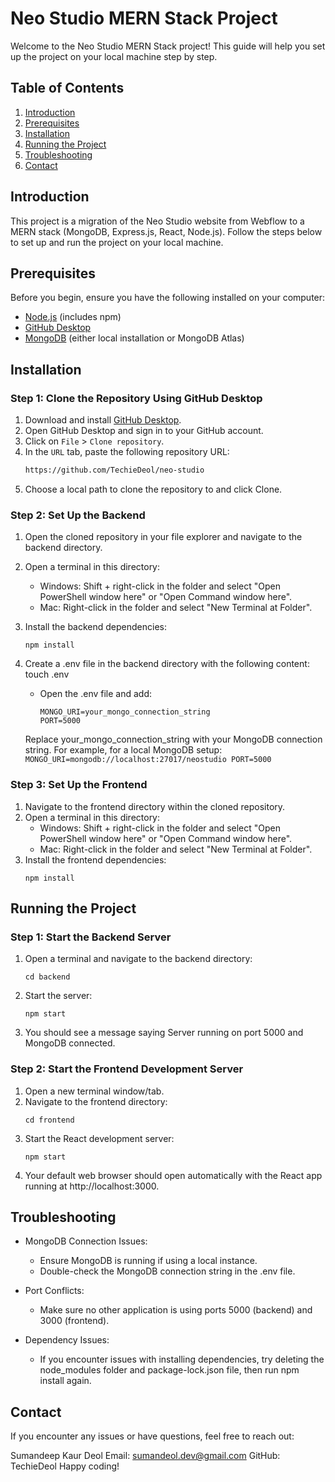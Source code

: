 # Neo Studio MERN Stack Project

Welcome to the Neo Studio MERN Stack project! This guide will help you set up the project on your local machine step by step.

## Table of Contents

1. [Introduction](#introduction)
2. [Prerequisites](#prerequisites)
3. [Installation](#installation)
4. [Running the Project](#running-the-project)
5. [Troubleshooting](#troubleshooting)
6. [Contact](#contact)

## Introduction

This project is a migration of the Neo Studio website from Webflow to a MERN stack (MongoDB, Express.js, React, Node.js). Follow the steps below to set up and run the project on your local machine.

## Prerequisites

Before you begin, ensure you have the following installed on your computer:

- [Node.js](https://nodejs.org/) (includes npm)
- [GitHub Desktop](https://desktop.github.com/)
- [MongoDB](https://www.mongodb.com/) (either local installation or MongoDB Atlas)

## Installation

### Step 1: Clone the Repository Using GitHub Desktop

1. Download and install [GitHub Desktop](https://desktop.github.com/).
2. Open GitHub Desktop and sign in to your GitHub account.
3. Click on `File` > `Clone repository`.
4. In the `URL` tab, paste the following repository URL:
   ```sh
   https://github.com/TechieDeol/neo-studio
5. Choose a local path to clone the repository to and click Clone.

### Step 2: Set Up the Backend

1. Open the cloned repository in your file explorer and navigate to the backend directory.

2. Open a terminal in this directory:

    - Windows: Shift + right-click in the folder and select "Open PowerShell window here" or "Open Command window here".
    - Mac: Right-click in the folder and select "New Terminal at Folder".
3. Install the backend dependencies:
    ```
    npm install
    ```
4. Create a .env file in the backend directory with the following content:
    touch .env

    - Open the .env file and add:
        ```
        MONGO_URI=your_mongo_connection_string
        PORT=5000
        ```

    Replace your_mongo_connection_string with your MongoDB connection string. For example, for a local MongoDB setup:
        ```
        MONGO_URI=mongodb://localhost:27017/neostudio
        PORT=5000
        ```

### Step 3: Set Up the Frontend

1. Navigate to the frontend directory within the cloned repository.
2. Open a terminal in this directory:
    - Windows: Shift + right-click in the folder and select "Open PowerShell window here" or "Open Command window here".
    - Mac: Right-click in the folder and select "New Terminal at Folder".
3. Install the frontend dependencies:
    ```
    npm install
    ```

## Running the Project

### Step 1: Start the Backend Server

1. Open a terminal and navigate to the backend directory:
    ```
    cd backend
    ```
2. Start the server:
    ```
    npm start
    ```
3. You should see a message saying Server running on port 5000 and MongoDB connected.

### Step 2: Start the Frontend Development Server
1. Open a new terminal window/tab.
2. Navigate to the frontend directory:
    ```
    cd frontend
    ```
3. Start the React development server:
    ```
    npm start
    ```
4. Your default web browser should open automatically with the React app running at http://localhost:3000.

## Troubleshooting

- MongoDB Connection Issues:

    - Ensure MongoDB is running if using a local instance.
    - Double-check the MongoDB connection string in the .env file.

- Port Conflicts:

    - Make sure no other application is using ports 5000 (backend) and 3000 (frontend).

- Dependency Issues:

    - If you encounter issues with installing dependencies, try deleting the node_modules folder and package-lock.json file, then run npm install again.

## Contact
If you encounter any issues or have questions, feel free to reach out:

Sumandeep Kaur Deol
Email: sumandeol.dev@gmail.com
GitHub: TechieDeol
Happy coding!


